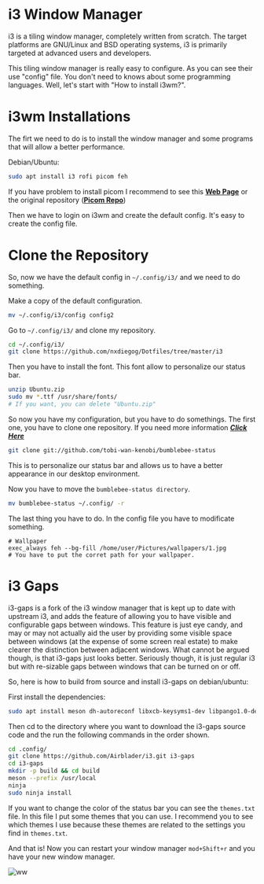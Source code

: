 # i3 Window Manager
i3 is a tiling window manager, completely written from scratch. The target platforms are GNU/Linux and BSD operating systems, i3 is primarily targeted at advanced users and developers. 

This tiling window manager is really easy to configure. As you can see their use "config" file. You don't need to knows about some programming languages. Well, let's start with "How to install i3wm?".

# i3wm Installations
The firt we need to do is to install the window manager and some programs that will allow a better performance.

Debian/Ubuntu:
```bash
sudo apt install i3 rofi picom feh
```
If you have problem to install picom I recommend to see this **[Web Page](https://www.linuxfordevices.com/tutorials/linux/picom)** or the original repository (**[Picom Repo](https://github.com/yshui/picom)**)

Then we have to login on i3wm and create the default config. It's easy to create the config file. 

# Clone the Repository
So, now we have the default config in ```~/.config/i3/``` and we need to do something.

Make a copy of the default configuration.
```bash
mv ~/.config/i3/config config2
```
Go to ```~/.config/i3/```  and clone my repository.
```bash
cd ~/.config/i3/
git clone https://github.com/nxdiegog/Dotfiles/tree/master/i3
```
Then you have to install the font. This font allow to personalize our status bar.
```bash
unzip Ubuntu.zip
sudo mv *.ttf /usr/share/fonts/
# If you want, you can delete "Ubuntu.zip"
```
So now you have my configuration, but you have to do somethings. The first one, you have to clone one repository. If you need more information ***[Click Here](https://github.com/tobi-wan-kenobi/bumblebee-status)***
```bash
git clone git://github.com/tobi-wan-kenobi/bumblebee-status
```
This is to personalize our status bar and allows us to have a better appearance in our desktop environment.

Now you have to move the ```bumblebee-status directory```.
```bash
mv bumblebee-status ~/.config/ -r
```

The last thing you have to do. In the config file you have to modificate something.
```config
# Wallpaper 
exec_always feh --bg-fill /home/user/Pictures/wallpapers/1.jpg
# You have to put the corret path for your wallpaper.
```
# i3 Gaps
i3-gaps is a fork of the i3 window manager that is kept up to date with upstream i3, and adds the feature of allowing you to have visible and configurable gaps between windows. This feature is just eye candy, and may or may not actually aid the user by providing some visible space between windows (at the expense of some screen real estate) to make clearer the distinction between adjacent windows. What cannot be argued though, is that i3-gaps just looks better. Seriously though, it is just regular i3 but with re-sizable gaps between windows that can be turned on or off.

So, here is how to build from source and install i3-gaps on debian/ubuntu:

First install the dependencies:
```bash
sudo apt install meson dh-autoreconf libxcb-keysyms1-dev libpango1.0-dev libxcb-util0-dev xcb libxcb1-dev libxcb-icccm4-dev libyajl-dev libev-dev libxcb-xkb-dev libxcb-cursor-dev libxkbcommon-dev libxcb-xinerama0-dev libxkbcommon-x11-dev libstartup-notification0-dev libxcb-randr0-dev libxcb-xrm0 libxcb-xrm-dev libxcb-shape0 libxcb-shape0-dev
```
Then cd to the directory where you want to download the i3-gaps source code and the run the following commands in the order shown.

```bash
cd .config/
git clone https://github.com/Airblader/i3.git i3-gaps
cd i3-gaps
mkdir -p build && cd build
meson --prefix /usr/local
ninja
sudo ninja install
```

If you want to change the color of the status bar you can see the ``themes.txt`` file. In this file I put some themes that you can use. I recommend you to see
which themes I use because these themes are related to the settings you find in ``themes.txt``. 

And that is! Now you can restart your window manager ```mod+Shift+r``` and you have your new window manager.

![ww](https://user-images.githubusercontent.com/85723755/124371300-940e1a00-dc3d-11eb-8e4c-dac01c24c984.png)





